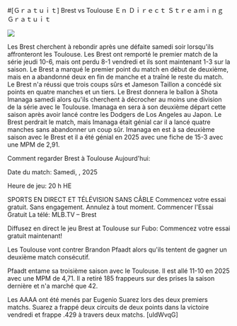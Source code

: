 #[Ｇｒａｔｕｉｔ] Brest vs Toulouse Ｅｎ Ｄｉｒｅｃｔ Ｓｔｒｅａｍｉｎｇ Ｇｒａｔｕｉｔ  
  
  
[![](https://i.imgur.com/qSNzIqt.png)](https://movie.rssnews.media/pbNUupJaa.php)  
  
Les Brest cherchent à rebondir après une défaite samedi soir lorsqu'ils affronteront les Toulouse. Les Brest ont remporté le premier match de la série jeudi 10-6, mais ont perdu 8-1 vendredi et ils sont maintenant 1-3 sur la saison. Le Brest a marqué le premier point du match en début de deuxième, mais en a abandonné deux en fin de manche et a traîné le reste du match. Le Brest n'a réussi que trois coups sûrs et Jameson Taillon a concédé six points en quatre manches et un tiers. Le Brest donnera le ballon à Shota Imanaga samedi alors qu'ils cherchent à décrocher au moins une division de la série avec le Toulouse. Imanaga en sera à son deuxième départ cette saison après avoir lancé contre les Dodgers de Los Angeles au Japon. Le Brest perdrait le match, mais Imanaga était génial car il a lancé quatre manches sans abandonner un coup sûr. Imanaga en est à sa deuxième saison avec le Brest et il a été génial en 2025 avec une fiche de 15-3 avec une MPM de 2,91.

Comment regarder Brest à Toulouse Aujourd'hui:

Date du match: Samedi, , 2025

Heure de jeu: 20 h HE

SPORTS EN DIRECT ET TÉLÉVISION SANS CÂBLE
Commencez votre essai gratuit. Sans engagement. Annulez à tout moment.
Commencer l'Essai Gratuit
La télé: MLB.TV – Brest

Diffusez en direct le jeu Brest at Toulouse sur Fubo: Commencez votre essai gratuit maintenant!

Les Toulouse vont contrer Brandon Pfaadt alors qu'ils tentent de gagner un deuxième match consécutif.

Pfaadt entame sa troisième saison avec le Toulouse. Il est allé 11-10 en 2025 avec une MPM de 4,71. Il a retiré 185 frappeurs sur des prises la saison dernière et n'a marché que 42.

Les AAAA ont été menés par Eugenio Suarez lors des deux premiers matchs. Suarez a frappé deux circuits de deux points dans la victoire vendredi et frappe .429 à travers deux matchs. [uIdWvqG]